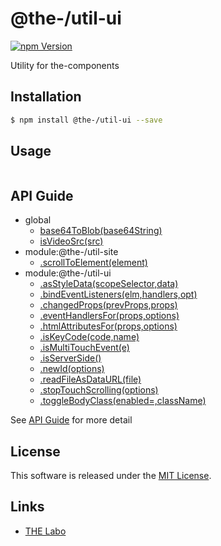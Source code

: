 @the-/util-ui
==========

<!---
This file is generated by @the-/templates. Do not update manually.
--->

<!-- Badge Start -->
<a name="badges"></a>

[![npm Version][bd_npm_shield_url]][bd_npm_url]

[bd_repo_url]: https://github.com/the-labo/the
[bd_npm_url]: http://www.npmjs.org/package/@the-/util-ui
[bd_npm_shield_url]: http://img.shields.io/npm/v/@the-/util-ui.svg?style=flat

<!-- Badge End -->


<!-- Description Start -->
<a name="description"></a>

Utility for the-components

<!-- Description End -->


<!-- Overview Start -->
<a name="overview"></a>




<!-- Overview End -->


<!-- Sections Start -->
<a name="sections"></a>

<!-- Section from "doc/readme/01.Installation.md.hbs" Start -->

<a name="section-doc-readme-01-installation-md"></a>

Installation
-----

```bash
$ npm install @the-/util-ui --save
```


<!-- Section from "doc/readme/01.Installation.md.hbs" End -->

<!-- Section from "doc/readme/02.Usage.md.hbs" Start -->

<a name="section-doc-readme-02-usage-md"></a>

Usage
---------

```javascript

```


<!-- Section from "doc/readme/02.Usage.md.hbs" End -->


<!-- Sections Start -->

<a name="api"></a>

## API Guide


- global
  - [base64ToBlob(base64String)](./doc/api/api.md#base64ToBlob)
  - [isVideoSrc(src)](./doc/api/api.md#isVideoSrc)
- module:@the-/util-site
  - [.scrollToElement(element)](./doc/api/api.md#module_@the-/util-site.scrollToElement)
- module:@the-/util-ui
  - [.asStyleData(scopeSelector,data)](./doc/api/api.md#module_@the-/util-ui.asStyleData)
  - [.bindEventListeners(elm,handlers,opt)](./doc/api/api.md#module_@the-/util-ui.bindEventListeners)
  - [.changedProps(prevProps,props)](./doc/api/api.md#module_@the-/util-ui.changedProps)
  - [.eventHandlersFor(props,options)](./doc/api/api.md#module_@the-/util-ui.eventHandlersFor)
  - [.htmlAttributesFor(props,options)](./doc/api/api.md#module_@the-/util-ui.htmlAttributesFor)
  - [.isKeyCode(code,name)](./doc/api/api.md#module_@the-/util-ui.isKeyCode)
  - [.isMultiTouchEvent(e)](./doc/api/api.md#module_@the-/util-ui.isMultiTouchEvent)
  - [.isServerSide()](./doc/api/api.md#module_@the-/util-ui.isServerSide)
  - [.newId(options)](./doc/api/api.md#module_@the-/util-ui.newId)
  - [.readFileAsDataURL(file)](./doc/api/api.md#module_@the-/util-ui.readFileAsDataURL)
  - [.stopTouchScrolling(options)](./doc/api/api.md#module_@the-/util-ui.stopTouchScrolling)
  - [.toggleBodyClass(enabled&#x3D;,className)](./doc/api/api.md#module_@the-/util-ui.toggleBodyClass)

See [API Guide](./doc/api/api.md) for more detail


<!-- LICENSE Start -->
<a name="license"></a>

License
-------
This software is released under the [MIT License](https://github.com/the-labo/the/blob/master/LICENSE).

<!-- LICENSE End -->


<!-- Links Start -->
<a name="links"></a>

Links
------

+ [THE Labo][the_labo_url]

[the_labo_url]: https://github.com/the-labo

<!-- Links End -->

